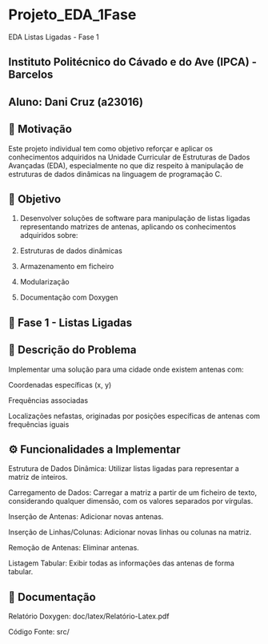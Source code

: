 # Projeto_EDA_1Fase
EDA Listas Ligadas - Fase 1

## Instituto Politécnico do Cávado e do Ave (IPCA) - Barcelos

## Aluno: Dani Cruz (a23016)

## 📌 Motivação

Este projeto individual tem como objetivo reforçar e aplicar os conhecimentos adquiridos na Unidade Curricular de Estruturas de Dados Avançadas (EDA), especialmente no que diz respeito à manipulação de estruturas de dados dinâmicas na linguagem de programação C.

## 🎯 Objetivo

  1. Desenvolver soluções de software para manipulação de listas ligadas representando matrizes de antenas, aplicando os conhecimentos adquiridos sobre:

  2. Estruturas de dados dinâmicas

  3. Armazenamento em ficheiro

  4. Modularização

  5. Documentação com Doxygen

## 📝 Fase 1 - Listas Ligadas

## 📖 Descrição do Problema

Implementar uma solução para uma cidade onde existem antenas com:

Coordenadas específicas (x, y)

Frequências associadas

Localizações nefastas, originadas por posições específicas de antenas com frequências iguais

## ⚙️ Funcionalidades a Implementar

Estrutura de Dados Dinâmica: Utilizar listas ligadas para representar a matriz de inteiros.

Carregamento de Dados: Carregar a matriz a partir de um ficheiro de texto, considerando qualquer dimensão, com os valores separados por vírgulas.

Inserção de Antenas: Adicionar novas antenas.

Inserção de Linhas/Colunas: Adicionar novas linhas ou colunas na matriz.

Remoção de Antenas: Eliminar antenas.

Listagem Tabular: Exibir todas as informações das antenas de forma tabular.

## 📄 Documentação

Relatório Doxygen: doc/latex/Relatório-Latex.pdf

Código Fonte: src/
